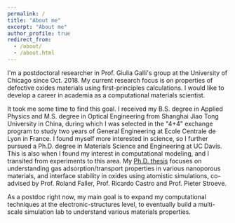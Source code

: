 ```yaml
---
permalink: /
title: "About me"
excerpt: "About me"
author_profile: true
redirect_from: 
  - /about/
  - /about.html
---
```


I'm a postdoctoral researcher in Prof. Giulia Galli's group at the University of Chicago since Oct. 2018. My current research focus is on properties of defective oxides materials using first-principles calculations. I would like to develop a career in academia as a computational materials scientist.

It took me some time to find this goal. I received my B.S. degree in Applied Physics and M.S. degree in Optical Engineering from Shanghai Jiao Tong University in China, during which I was selected in the "4+4" exchange program to study two years of General Engineering at Ecole Centrale de Lyon in France. I found myself more interested in science, so I further pursued a Ph.D. degree in Materials Science and Engineering at UC Davis. This is also when I found my interest in computational modeling, and I transited from experiments to this area. My [Ph.D. thesis](https://pqdtopen.proquest.com/doc/2133565261.html?FMT=ABS) focuses on understanding gas adsorption/transport properties in various nanoporous materials, and interface stability in oxides using atomistic simulations, co-advised by Prof. Roland Faller, Prof. Ricardo Castro and Prof. Pieter Stroeve.  

As a postdoc right now, my main goal is to expand my computational techniques at the electronic-structures level, to eventually build a multi-scale simulation lab to understand various materials properties. 
